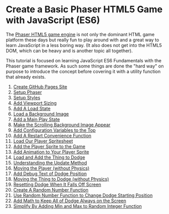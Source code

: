 # Create a Basic Phaser HTML5 Game with JavaScript (ES6)

The [Phaser HTML5 game engine](http://phaser.io) is not only the
dominant HTML game platform these days but really fun to play around
with and a great way to learn JavaScript in a less boring way. (It also
does not get into the HTML5 DOM, which can be heavy and is another
topic all together).

This tutorial is focused on learning JavaScript ES6 Fundamentals
with the Phaser game framework. As such some things are done the "hard
way" on purpose to introduce the concept before covering it with
a utility function that already exists.

1. [Create GitHub Pages Site](01)
1. [Setup Phaser](02)
1. [Setup Styles](03)
1. [Add Viewport Sizing](04)
1. [Add A Load State](05)
1. [Load a Background Image](06)
1. [Add a Main Play State](07)
1. [Make the Scrolling Background Image Appear](08)
1. [Add Configuration Variables to the Top](09)
1. [Add A Restart Convenience Function](10)
1. [Load Our Player Spritesheet](11)
1. [Add the Player Sprite to the Game](12)
1. [Add Animation to Your Player Sprite](13)
1. [Load and Add the Thing to Dodge](14)
1. [Understanding the Update Method](15)
1. [Moving the Player (without Physics)](16)
1. [Add Debug Text of Dodge Position](17)
1. [Moving the Thing to Dodge (without Physics)](18)
1. [Resetting Dodge When It Falls Off Screen](19)
1. [Create A Random Number Function](20)
1. [Use Random Number Function to Change Dodge Starting Position](21)
1. [Add Math to Keep All of Dodge Always on the Screen](22)
1. [Simplify By Adding Min and Max to Random Integer Function](23)
